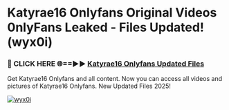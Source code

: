 # Katyrae16 Onlyfans Original Videos 0nlyFans Leaked - Files Updated! (wyx0i)

<h3>🔴 CLICK HERE 🌐==►► <a href="https://tinyurl.com/brd5kh86" rel="nofollow">Katyrae16 Onlyfans Updated Files</a></h3>

Get Katyrae16 Onlyfans and all content. Now you can access all videos and pictures of Katyrae16 Onlyfans. New Updated Files 2025!

[![wyx0i](https://i.imgur.com/K7sEzmb.gif)](https://tinyurl.com/brd5kh86)
